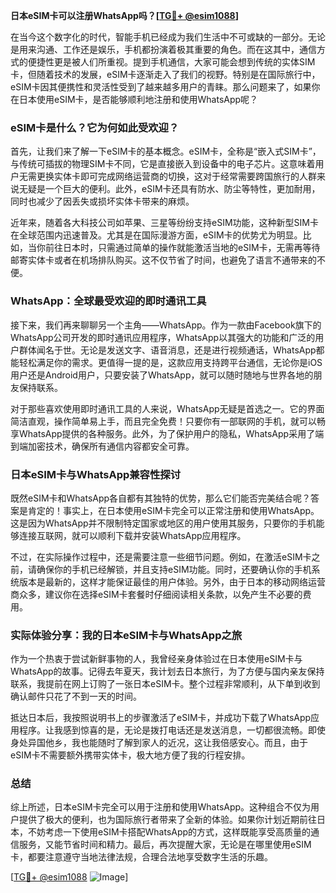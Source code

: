 **日本eSIM卡可以注册WhatsApp吗？[[TG💪+ @esim1088](https://t.me/s/esim1088)]**

在当今这个数字化的时代，智能手机已经成为我们生活中不可或缺的一部分。无论是用来沟通、工作还是娱乐，手机都扮演着极其重要的角色。而在这其中，通信方式的便捷性更是被人们所重视。提到手机通信，大家可能会想到传统的实体SIM卡，但随着技术的发展，eSIM卡逐渐走入了我们的视野。特别是在国际旅行中，eSIM卡因其便携性和灵活性受到了越来越多用户的青睐。那么问题来了，如果你在日本使用eSIM卡，是否能够顺利地注册和使用WhatsApp呢？

### eSIM卡是什么？它为何如此受欢迎？

首先，让我们来了解一下eSIM卡的基本概念。eSIM卡，全称是“嵌入式SIM卡”，与传统可插拔的物理SIM卡不同，它是直接嵌入到设备中的电子芯片。这意味着用户无需更换实体卡即可完成网络运营商的切换，这对于经常需要跨国旅行的人群来说无疑是一个巨大的便利。此外，eSIM卡还具有防水、防尘等特性，更加耐用，同时也减少了因丢失或损坏实体卡带来的麻烦。

近年来，随着各大科技公司如苹果、三星等纷纷支持eSIM功能，这种新型SIM卡在全球范围内迅速普及。尤其是在国际漫游方面，eSIM卡的优势尤为明显。比如，当你前往日本时，只需通过简单的操作就能激活当地的eSIM卡，无需再等待邮寄实体卡或者在机场排队购买。这不仅节省了时间，也避免了语言不通带来的不便。

### WhatsApp：全球最受欢迎的即时通讯工具

接下来，我们再来聊聊另一个主角——WhatsApp。作为一款由Facebook旗下的WhatsApp公司开发的即时通讯应用程序，WhatsApp以其强大的功能和广泛的用户群体闻名于世。无论是发送文字、语音消息，还是进行视频通话，WhatsApp都能轻松满足你的需求。更值得一提的是，这款应用支持跨平台通信，无论你是iOS用户还是Android用户，只要安装了WhatsApp，就可以随时随地与世界各地的朋友保持联系。

对于那些喜欢使用即时通讯工具的人来说，WhatsApp无疑是首选之一。它的界面简洁直观，操作简单易上手，而且完全免费！只要你有一部联网的手机，就可以畅享WhatsApp提供的各种服务。此外，为了保护用户的隐私，WhatsApp采用了端到端加密技术，确保所有通信内容都安全可靠。

### 日本eSIM卡与WhatsApp兼容性探讨

既然eSIM卡和WhatsApp各自都有其独特的优势，那么它们能否完美结合呢？答案是肯定的！事实上，在日本使用eSIM卡完全可以正常注册和使用WhatsApp。这是因为WhatsApp并不限制特定国家或地区的用户使用其服务，只要你的手机能够连接互联网，就可以顺利下载并安装WhatsApp应用程序。

不过，在实际操作过程中，还是需要注意一些细节问题。例如，在激活eSIM卡之前，请确保你的手机已经解锁，并且支持eSIM功能。同时，还要确认你的手机系统版本是最新的，这样才能保证最佳的用户体验。另外，由于日本的移动网络运营商众多，建议你在选择eSIM卡套餐时仔细阅读相关条款，以免产生不必要的费用。

### 实际体验分享：我的日本eSIM卡与WhatsApp之旅

作为一个热衷于尝试新鲜事物的人，我曾经亲身体验过在日本使用eSIM卡与WhatsApp的故事。记得去年夏天，我计划去日本旅行，为了方便与国内亲友保持联系，我提前在网上订购了一张日本eSIM卡。整个过程非常顺利，从下单到收到确认邮件只花了不到一天的时间。

抵达日本后，我按照说明书上的步骤激活了eSIM卡，并成功下载了WhatsApp应用程序。让我感到惊喜的是，无论是拨打电话还是发送消息，一切都很流畅。即使身处异国他乡，我也能随时了解到家人的近况，这让我倍感安心。而且，由于eSIM卡不需要额外携带实体卡，极大地方便了我的行程安排。

### 总结

综上所述，日本eSIM卡完全可以用于注册和使用WhatsApp。这种组合不仅为用户提供了极大的便利，也为国际旅行者带来了全新的体验。如果你计划近期前往日本，不妨考虑一下使用eSIM卡搭配WhatsApp的方式，这样既能享受高质量的通信服务，又能节省时间和精力。最后，再次提醒大家，无论是在哪里使用eSIM卡，都要注意遵守当地法律法规，合理合法地享受数字生活的乐趣。

[[TG💪+ @esim1088](https://t.me/s/esim1088) ![Image](https://i.postimg.cc/4NQfJmqS/Snipaste-2025-05-13-00-14-12.png)]